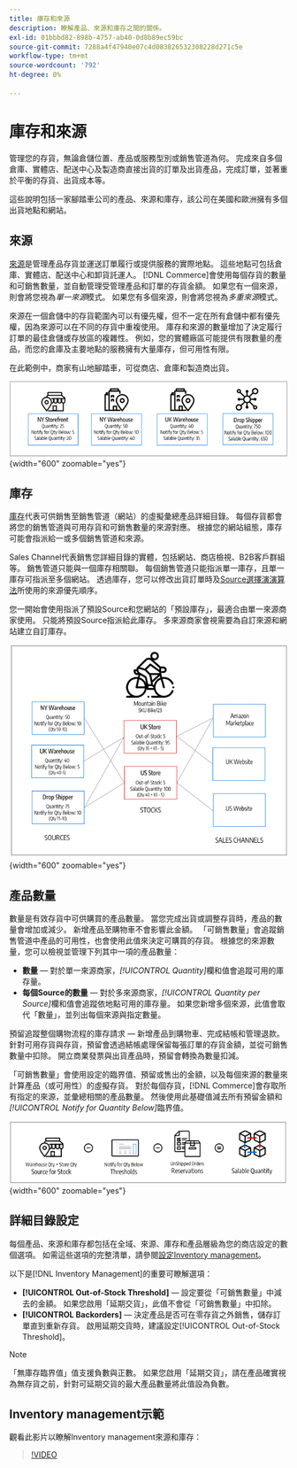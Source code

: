 ```yaml
---
title: 庫存和來源
description: 瞭解產品、來源和庫存之間的關係。
exl-id: 01bbbd82-898b-4757-ab40-0d8b89ec59bc
source-git-commit: 7288a4f47940e07c4d083826532308228d271c5e
workflow-type: tm+mt
source-wordcount: '792'
ht-degree: 0%

---
```


# 庫存和來源

管理您的存貨，無論倉儲位置、產品或服務型別或銷售管道為何。 完成來自多個倉庫、實體店、配送中心及製造商直接出貨的訂單及出貨產品，完成訂單，並著重於平衡的存貨、出貨成本等。

這些說明包括一家腳踏車公司的產品、來源和庫存，該公司在美國和歐洲擁有多個出貨地點和網站。

## 來源

[來源](sources-manage.md)是管理產品存貨並運送訂單履行或提供服務的實際地點。 這些地點可包括倉庫、實體店、配送中心和卸貨託運人。 [!DNL Commerce]會使用每個存貨的數量和可銷售數量，並自動管理受管理產品和訂單的存貨金額。 如果您有一個來源，則會將您視為&#x200B;_單一來源_&#x200B;模式。 如果您有多個來源，則會將您視為&#x200B;_多重來源_&#x200B;模式。

來源在一個倉儲中的存貨範圍內可以有優先權，但不一定在所有倉儲中都有優先權，因為來源可以在不同的存貨中重複使用。 庫存和來源的數量增加了決定履行訂單的最佳倉儲或存放區的複雜性。 例如，您的實體廠區可能提供有限數量的產品，而您的倉庫及主要地點的服務擁有大量庫存，但可用性有限。

在此範例中，商家有山地腳踏車，可從商店、倉庫和製造商出貨。

![範例來源圖表](assets/diagram-sources.png){width="600" zoomable="yes"}

## 庫存

[庫存](stocks-manage.md)代表可供銷售至銷售管道（網站）的虛擬彙總產品詳細目錄。 每個存貨都會將您的銷售管道與可用存貨和可銷售數量的來源對應。 根據您的網站組態，庫存可能會指派給一或多個銷售管道和來源。

Sales Channel代表銷售您詳細目錄的實體，包括網站、商店檢視、B2B客戶群組等。 銷售管道只能與一個庫存相關聯。 每個銷售管道只能指派單一庫存，且單一庫存可指派至多個網站。 透過庫存，您可以修改出貨訂單時及[Source選擇演演算法](selection-reservations.md)所使用的來源優先順序。

您一開始會使用指派了預設Source和您網站的「預設庫存」，最適合由單一來源商家使用。 只能將預設Source指派給此庫存。 多來源商家會視需要為自訂來源和網站建立自訂庫存。

![商店庫存的圖表](assets/diagram-stock.png){width="600" zoomable="yes"}

## 產品數量

數量是有效存貨中可供購買的產品數量。 當您完成出貨或調整存貨時，產品的數量會增加或減少。 新增產品至購物車不會影響此金額。 「可銷售數量」會追蹤銷售管道中產品的可用性，也會使用此值來決定可購買的存貨。 根據您的來源數量，您可以檢視並管理下列其中一項的產品數量：

- **數量** — 對於單一來源商家，_[!UICONTROL Quantity]_&#x200B;欄和值會追蹤可用的庫存量。
- **每個Source的數量** — 對於多來源商家，_[!UICONTROL Quantity per Source]_&#x200B;欄和值會追蹤依地點可用的庫存量。 如果您新增多個來源，此值會取代「數量」，並列出每個來源與指定數量。

預留追蹤整個購物流程的庫存請求 — 新增產品到購物車、完成結帳和管理退款。 針對可用存貨與存貨，預留會透過結帳處理保留每張訂單的存貨金額，並從可銷售數量中扣除。 開立商業發票與出貨產品時，預留會轉換為數量扣減。

「可銷售數量」會使用設定的臨界值、預留或售出的金額，以及每個來源的數量來計算產品（或可用性）的虛擬存貨。 對於每個存貨，[!DNL Commerce]會存取所有指定的來源，並彙總相關的產品數量。 然後使用此基礎值減去所有預留金額和&#x200B;_[!UICONTROL Notify for Quantity Below]_&#x200B;臨界值。

![計算存貨的可銷售數量](assets/diagram-salable-quantity.png){width="600" zoomable="yes"}

## 詳細目錄設定

每個產品、來源和庫存都包括在全域、來源、庫存和產品層級為您的商店設定的數個選項。 如需這些選項的完整清單，請參閱[設定Inventory management](configuration.md)。

以下是[!DNL Inventory Management]的重要可瞭解選項：

- **[!UICONTROL Out-of-Stock Threshold]** — 設定要從「可銷售數量」中減去的金額。 如果您啟用「延期交貨」，此值不會從「可銷售數量」中扣除。
- **[!UICONTROL Backorders]** — 決定產品是否可在零存貨之外銷售，儲存訂單直到重新存貨。 啟用延期交貨時，建議設定[!UICONTROL Out-of-Stock Threshold]。

>[!NOTE]
>
>「無庫存臨界值」值支援負數與正數。 如果您啟用「延期交貨」，請在產品確實視為無存貨之前，針對可延期交貨的最大產品數量將此值設為負數。

## Inventory management示範

觀看此影片以瞭解Inventory management來源和庫存：

>[!VIDEO](https://video.tv.adobe.com/v/343748?quality=12&learn=on)

